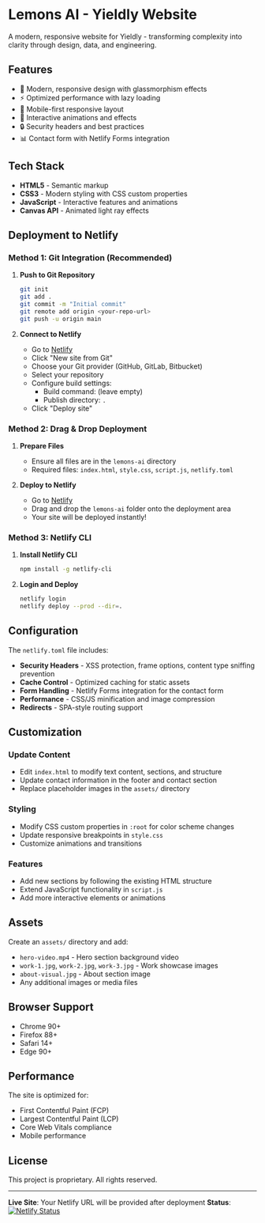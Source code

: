 # Lemons AI - Yieldly Website

A modern, responsive website for Yieldly - transforming complexity into clarity through design, data, and engineering.

## Features

- 🎨 Modern, responsive design with glassmorphism effects
- ⚡ Optimized performance with lazy loading
- 📱 Mobile-first responsive layout
- 🎯 Interactive animations and effects
- 🔒 Security headers and best practices
- 📊 Contact form with Netlify Forms integration

## Tech Stack

- **HTML5** - Semantic markup
- **CSS3** - Modern styling with CSS custom properties
- **JavaScript** - Interactive features and animations
- **Canvas API** - Animated light ray effects

## Deployment to Netlify

### Method 1: Git Integration (Recommended)

1. **Push to Git Repository**
   ```bash
   git init
   git add .
   git commit -m "Initial commit"
   git remote add origin <your-repo-url>
   git push -u origin main
   ```

2. **Connect to Netlify**
   - Go to [Netlify](https://app.netlify.com/)
   - Click "New site from Git"
   - Choose your Git provider (GitHub, GitLab, Bitbucket)
   - Select your repository
   - Configure build settings:
     - Build command: (leave empty)
     - Publish directory: `.`
   - Click "Deploy site"

### Method 2: Drag & Drop Deployment

1. **Prepare Files**
   - Ensure all files are in the `lemons-ai` directory
   - Required files: `index.html`, `style.css`, `script.js`, `netlify.toml`

2. **Deploy to Netlify**
   - Go to [Netlify](https://app.netlify.com/)
   - Drag and drop the `lemons-ai` folder onto the deployment area
   - Your site will be deployed instantly!

### Method 3: Netlify CLI

1. **Install Netlify CLI**
   ```bash
   npm install -g netlify-cli
   ```

2. **Login and Deploy**
   ```bash
   netlify login
   netlify deploy --prod --dir=.
   ```

## Configuration

The `netlify.toml` file includes:

- **Security Headers** - XSS protection, frame options, content type sniffing prevention
- **Cache Control** - Optimized caching for static assets
- **Form Handling** - Netlify Forms integration for the contact form
- **Performance** - CSS/JS minification and image compression
- **Redirects** - SPA-style routing support

## Customization

### Update Content

- Edit `index.html` to modify text content, sections, and structure
- Update contact information in the footer and contact section
- Replace placeholder images in the `assets/` directory

### Styling

- Modify CSS custom properties in `:root` for color scheme changes
- Update responsive breakpoints in `style.css`
- Customize animations and transitions

### Features

- Add new sections by following the existing HTML structure
- Extend JavaScript functionality in `script.js`
- Add more interactive elements or animations

## Assets

Create an `assets/` directory and add:

- `hero-video.mp4` - Hero section background video
- `work-1.jpg`, `work-2.jpg`, `work-3.jpg` - Work showcase images
- `about-visual.jpg` - About section image
- Any additional images or media files

## Browser Support

- Chrome 90+
- Firefox 88+
- Safari 14+
- Edge 90+

## Performance

The site is optimized for:

- First Contentful Paint (FCP)
- Largest Contentful Paint (LCP)
- Core Web Vitals compliance
- Mobile performance

## License

This project is proprietary. All rights reserved.

---

**Live Site**: Your Netlify URL will be provided after deployment
**Status**: [![Netlify Status](https://api.netlify.com/api/v1/badges/your-site-id/deploy-status.svg)](https://app.netlify.com/sites/your-site-name/deploys)